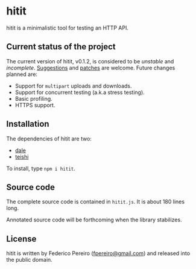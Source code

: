# hitit

hitit is a minimalistic tool for testing an HTTP API.

## Current status of the project

The current version of hitit, v0.1.2, is considered to be *unstable* and *incomplete*. [Suggestions](https://github.com/fpereiro/hitit/issues) and [patches](https://github.com/fpereiro/hitit/pulls) are welcome. Future changes planned are:

- Support for `multipart` uploads and downloads.
- Support for concurrent testing (a.k.a stress testing).
- Basic profiling.
- HTTPS support.

## Installation

The dependencies of hitit are two:

- [dale](https://github.com/fpereiro/dale)
- [teishi](https://github.com/fpereiro/teishi)

To install, type `npm i hitit`.

## Source code

The complete source code is contained in `hitit.js`. It is about 180 lines long.

Annotated source code will be forthcoming when the library stabilizes.

## License

hitit is written by Federico Pereiro (fpereiro@gmail.com) and released into the public domain.

